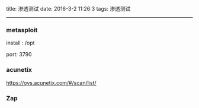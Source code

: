 title: 渗透测试
date: 2016-3-2 11:26:3
tags: 渗透测试

---

### metasploit

install : /opt

port: 3790

<!--more-->

### acunetix

https://ovs.acunetix.com/#/scan/list/

### Zap

